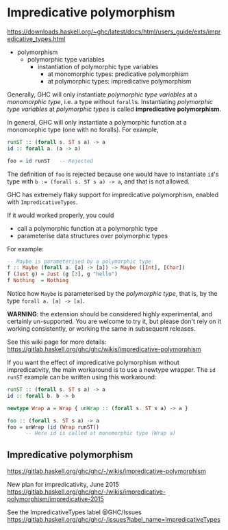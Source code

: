 # Impredicative polymorphism

https://downloads.haskell.org/~ghc/latest/docs/html/users_guide/exts/impredicative_types.html

- polymorphism
  - polymorphic type variables
    - instantiation of polymorphic type variables
      - at monomorphic types: predicative polymorphism
      - at polymorphic types: impredicative polymorphism


Generally, GHC will only instantiate *polymorphic type variables* at a *monomorphic type*, i.e. a type without `forall`s. Instantiating *polymorphic type variables* at *polymorphic types* is called **impredicative polymorphism**.


In general, GHC will only instantiate a polymorphic function at a monomorphic type (one with no foralls). For example,

```hs
runST :: (forall s. ST s a) -> a
id :: forall a. (a -> a)

foo = id runST   -- Rejected
```

The definition of `foo` is rejected because one would have to instantiate `id`'s type with `b := (forall s. ST s a) -> a`, and that is not allowed.

GHC has extremely flaky support for impredicative polymorphism, enabled with `ImpredicativeTypes`.

If it would worked properly, you could
- call a polymorphic function at a polymorphic type
- parameterise data structures over polymorphic types

For example:

```hs
-- Maybe is parameterised by a polymorphic type
f :: Maybe (forall a. [a] -> [a]) -> Maybe ([Int], [Char])
f (Just g) = Just (g [3], g "hello")
f Nothing  = Nothing
```

Notice how `Maybe` is parameterised by the *polymorphic type*, that is, by the type `forall a. [a] -> [a]`.

__WARNING__: the extension should be considered highly experimental, and certainly un-supported. You are welcome to try it, but please don't rely on it working consistently, or working the same in subsequent releases.

See this wiki page for more details:
https://gitlab.haskell.org/ghc/ghc/wikis/impredicative-polymorphism


If you want the effect of impredicative polymorphism without impredicativity, the main workaround is to use a newtype wrapper. The `id runST` example can be written using this workaround:

```hs
runST :: (forall s. ST s a) -> a
id :: forall b. b -> b

newtype Wrap a = Wrap { unWrap :: (forall s. ST s a) -> a }

foo :: (forall s. ST s a) -> a
foo = unWrap (id (Wrap runST))
      -- Here id is called at monomorphic type (Wrap a)
```


## Impredicative polymorphism

https://gitlab.haskell.org/ghc/ghc/-/wikis/impredicative-polymorphism

New plan for impredicativity, June 2015
https://gitlab.haskell.org/ghc/ghc/-/wikis/impredicative-polymorphism/impredicative-2015

See the ImpredicativeTypes label @GHC/Issues
https://gitlab.haskell.org/ghc/ghc/-/issues?label_name=ImpredicativeTypes
